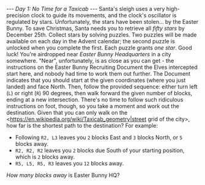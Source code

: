 *--- Day 1: No Time for a Taxicab ---*
Santa's sleigh uses a very high-precision clock to guide its movements, and the clock's oscillator is regulated by stars. Unfortunately, the stars have been stolen... by the Easter Bunny.  To save Christmas, Santa needs you to retrieve all _fifty stars_ by December 25th.
Collect stars by solving puzzles.  Two puzzles will be made available on each day in the Advent calendar; the second puzzle is unlocked when you complete the first.  Each puzzle grants _one star_. Good luck!
You're airdropped near _Easter Bunny Headquarters_ in a city somewhere.  "Near", unfortunately, is as close as you can get - the instructions on the Easter Bunny Recruiting Document the Elves intercepted start here, and nobody had time to work them out further.
The Document indicates that you should start at the given coordinates (where you just landed) and face North.  Then, follow the provided sequence: either turn left (`L`) or right (`R`) 90 degrees, then walk forward the given number of blocks, ending at a new intersection.
There's no time to follow such ridiculous instructions on foot, though, so you take a moment and work out the destination.  Given that you can only walk on the <https://en.wikipedia.org/wiki/Taxicab_geometry|street grid of the city>, how far is the shortest path to the destination?
For example:

- Following `R2, L3` leaves you `2` blocks East and `3` blocks North, or `5` blocks away.
- `R2, R2, R2` leaves you `2` blocks due South of your starting position, which is `2` blocks away.
- `R5, L5, R5, R3` leaves you `12` blocks away.

_How many blocks away_ is Easter Bunny HQ?

